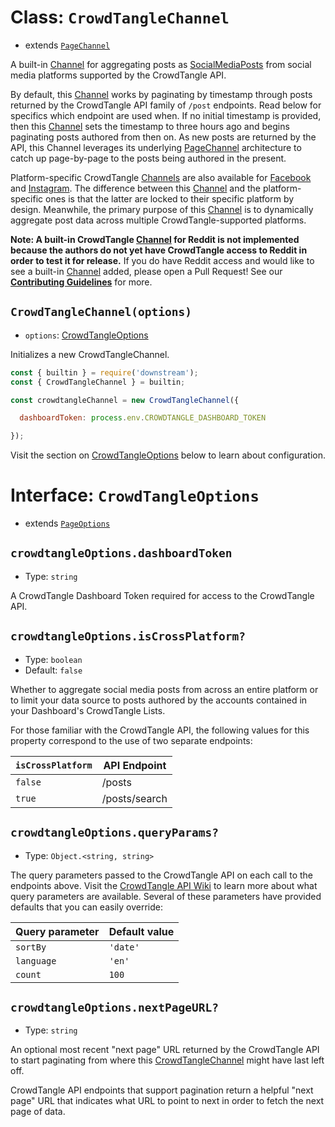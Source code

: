 # Class: `CrowdTangleChannel`

- extends [`PageChannel`](../../channels/page.md)

A built-in [Channel](../../channels/channel.md) for aggregating posts as [SocialMediaPosts](../post.md) from social media platforms supported by the CrowdTangle API.

By default, this [Channel](../../channels/channel.md) works by paginating by timestamp through posts returned by the CrowdTangle API family of `/post` endpoints. Read below for specifics which endpoint are used when. If no initial timestamp is provided, then this [Channel](../../channels/channel.md) sets the timestamp to three hours ago and begins paginating posts authored from then on. As new posts are returned by the API, this Channel leverages its underlying [PageChannel](../../channels/page.md) architecture to catch up page-by-page to the posts being authored in the present.

Platform-specific CrowdTangle [Channels](../../channels/channel.md) are also available for [Facebook](./facebook.md) and [Instagram](./instagram.md). The difference between this [Channel](../../channels/channel.md) and the platform-specific ones is that the latter are locked to their specific platform by design. Meanwhile, the primary purpose of this [Channel](../../channels/channel.md) is to dynamically aggregate post data across multiple CrowdTangle-supported platforms.

**Note: A built-in CrowdTangle [Channel](../../channels/channel.md) for Reddit is not implemented because the authors do not yet have CrowdTangle access to Reddit in order to test it for release.** If you do have Reddit access and would like to see a built-in [Channel](../../channels/channel.md) added, please open a Pull Request! See our **[Contributing Guidelines](../../../../CONTRIBUTING.md)** for more.

## `CrowdTangleChannel(options)`

- `options`: [CrowdTangleOptions](#Interface-CrowdTangleOptions)

Initializes a new CrowdTangleChannel.

```javascript
const { builtin } = require('downstream');
const { CrowdTangleChannel } = builtin;

const crowdtangleChannel = new CrowdTangleChannel({

  dashboardToken: process.env.CROWDTANGLE_DASHBOARD_TOKEN

});
```

Visit the section on [CrowdTangleOptions](#Interface-CrowdTangleOptions) below to learn about configuration.

# Interface: `CrowdTangleOptions`
- extends [`PageOptions`](../../channels/page.md#Interface-PageOptions)

## `crowdtangleOptions.dashboardToken`
- Type: `string`

A CrowdTangle Dashboard Token required for access to the CrowdTangle API.

## `crowdtangleOptions.isCrossPlatform?`
- Type: `boolean`
- Default: `false`

Whether to aggregate social media posts from across an entire platform or to limit your data source to posts authored by the accounts contained in your Dashboard's CrowdTangle Lists.

For those familiar with the CrowdTangle API, the following values for this property correspond to the use of two separate endpoints:

| `isCrossPlatform` | API Endpoint  |
| ----------------- | ------------- |
| `false`           | /posts        |
| `true`            | /posts/search |

## `crowdtangleOptions.queryParams?`

- Type: `Object.<string, string>`

The query parameters passed to the CrowdTangle API on each call to the endpoints above. Visit the [CrowdTangle API Wiki](https://github.com/CrowdTangle/API/wiki) to learn more about what query parameters are available. Several of these parameters have provided defaults that you can easily override:

| Query parameter | Default value  |
| ----------------- | ------------- |
| `sortBy`           | `'date'`       |
| `language`            | `'en'` |
| `count`            | `100` |

## `crowdtangleOptions.nextPageURL?`

- Type: `string`

An optional most recent "next page" URL returned by the CrowdTangle API to start paginating from where this [CrowdTangleChannel](#Class-CrowdTangleChannel) might have last left off.

CrowdTangle API endpoints that support pagination return a helpful "next page" URL that indicates what URL to point to next in order to fetch the next page of data.